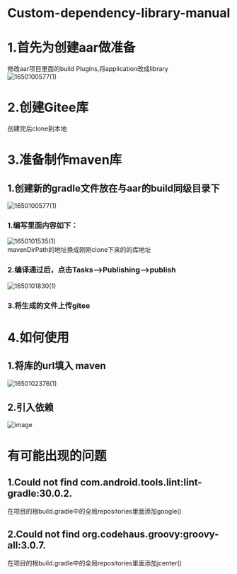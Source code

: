 # Custom-dependency-library-manual

# 1.首先为创建aar做准备  
修改aar项目里面的build Plugins,将application改成library  
![1650100577(1)](https://user-images.githubusercontent.com/84059192/163669578-13d42954-abde-4ffc-bf08-fa16edb30dc6.png)  
# 2.创建Gitee库
创建完后clone到本地
# 3.准备制作maven库
## 1.创建新的gradle文件放在与aar的build同级目录下  
![1650100577(1)](https://user-images.githubusercontent.com/84059192/163669791-85e0ce04-5571-4db0-a57a-836db900b990.png)  
### 1.编写里面内容如下：  
![1650101535(1)](https://user-images.githubusercontent.com/84059192/163669890-f93dd15a-6058-4472-9e6e-47324f07eb7f.png)  
mavenDirPath的地址换成刚刚clone下来的的库地址  
### 2.编译通过后，点击Tasks-->Publishing-->publish  
![1650101830(1)](https://user-images.githubusercontent.com/84059192/163670053-a64340f2-0660-4f66-8cc0-0d2dbf2ebf06.png)
### 3.将生成的文件上传gitee
# 4.如何使用
## 1.将库的url填入 maven  
![1650102376(1)](https://user-images.githubusercontent.com/84059192/163670338-a82460a8-f8f7-47e2-8844-368a55d7e76f.png)
## 2.引入依赖
![image](https://user-images.githubusercontent.com/84059192/163670374-86f23faa-fe78-40ca-b6ca-bbfdbd65ad81.png)
# 有可能出现的问题
## 1.Could not find com.android.tools.lint:lint-gradle:30.0.2.
在项目的根build.gradle中的全局repositories里面添加google()  
## 2.Could not find org.codehaus.groovy:groovy-all:3.0.7.
在项目的根build.gradle中的全局repositories里面添加jcenter()  
